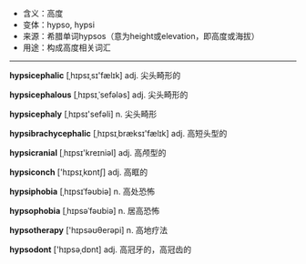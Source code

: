 - <span class="definition">含义：高度</span>
- <span class="definition">变体：hypso, hypsi</span>
- <span class="definition">来源：希腊单词hypsos（意为height或elevation，即高度或海拔）</span>
- <span class="definition">用途：构成高度相关词汇</span>

---

<span class="vocabulary">**hypsicephalic**</span> [ˌhɪpsɪˌsɪ'fælɪk] adj. 尖头畸形的

<span class="vocabulary">**hypsicephalous**</span> [ˌhɪpsɪˌˈsefələs] adj. 尖头畸形的

<span class="vocabulary">**hypsicephaly**</span> [ˌhɪpsɪ'sefәli] n. 尖头畸形

<span class="vocabulary">**hypsibrachycephalic**</span> [ˌhɪpsɪˌbræksɪ'fælɪk] adj. 高短头型的

<span class="vocabulary">**hypsicranial**</span> [ˌhɪpsɪ'kreɪniәl] adj. 高颅型的

<span class="vocabulary">**hypsiconch**</span> ['hɪpsɪˌkɒntʃ] adj. 高眶的

<span class="vocabulary">**hypsiphobia**</span> [ˌhɪpsɪˈfəʊbiə] n. 高处恐怖

<span class="vocabulary">**hypsophobia**</span> [ˌhɪpsəˈfəʊbiə] n. 居高恐怖

<span class="vocabulary">**hypsotherapy**</span> ['hɪpsəʊθerəpi] n. 高地疗法

<span class="vocabulary">**hypsodont**</span> ['hɪpsәˌdɒnt] adj. 高冠牙的，高冠齿的
